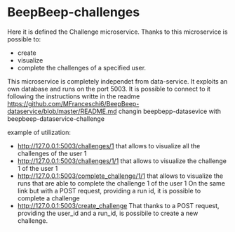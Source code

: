 # BeepBeep-challenges
Here it is defined the Challenge microservice.
Thanks to this microservice is possible to:
-   create
-   visualize
-   complete
the challenges of a specified user.

This microservice is completely independet from data-service.
It exploits an own database and runs on the port 5003.
It is possible to connect to it following the instructions writte in the readme https://github.com/MFranceschi6/BeepBeep-dataservice/blob/master/README.md
changin beepbepp-datasevice with beepbeep-dataservice-challenge

example of utilization:
- http://127.0.0.1:5003/challenges/1
  that allows to visualize all the challenges of the user 1
- http://127.0.0.1:5003/challenges/1/1
  that allows to visualize the challenge 1 of the user 1
- http://127.0.0.1:5003/complete_challenge/1/1
  that allows to visualize the runs that are able to complete the challenge 1 of the user 1
  On the same link but with a POST request, providing a run id, it is possible to complete a challenge
- http://127.0.0.1:5003/create_challenge
  That thanks to a POST request, providing the user_id and a run_id, is possibile to create a new challenge.
